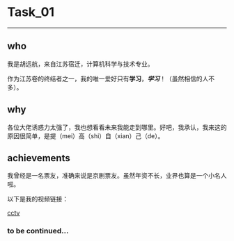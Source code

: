# Task_01
*****

## who

我是胡远航，来自江苏宿迁，计算机科学与技术专业。

作为江苏卷的终结者之一，我的唯一爱好只有**学习**，***学习***！（虽然相信的人不多）。

## why

各位大佬诱惑力太强了，我也想看看未来我能走到哪里。好吧，我承认，我来这的原因很简单，是提（mei）高（shi）自（xian）己（de）。

## achievements

我曾经是一名票友，准确来说是京剧票友。虽然年资不长，业界也算是一个小名人啦。

以下是我的视频链接： 

[cctv](http://www.xiqu5.com/jj/33795/playbugu1.html)



### to be continued...





